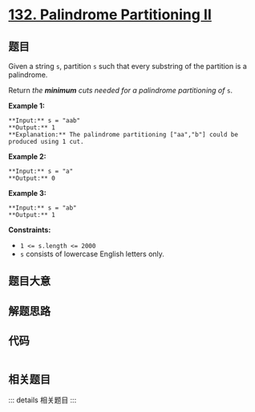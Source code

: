 # [132. Palindrome Partitioning II](https://leetcode.com/problems/palindrome-partitioning-ii)

## 题目

Given a string `s`, partition `s` such that every substring of the partition
is a palindrome.

Return _the **minimum** cuts needed for a palindrome partitioning of_ `s`.



**Example 1:**

    
    
    **Input:** s = "aab"
    **Output:** 1
    **Explanation:** The palindrome partitioning ["aa","b"] could be produced using 1 cut.
    

**Example 2:**

    
    
    **Input:** s = "a"
    **Output:** 0
    

**Example 3:**

    
    
    **Input:** s = "ab"
    **Output:** 1
    



**Constraints:**

  * `1 <= s.length <= 2000`
  * `s` consists of lowercase English letters only.


## 题目大意

## 解题思路

## 代码

```javascript

```

## 相关题目

::: details 相关题目
:::

